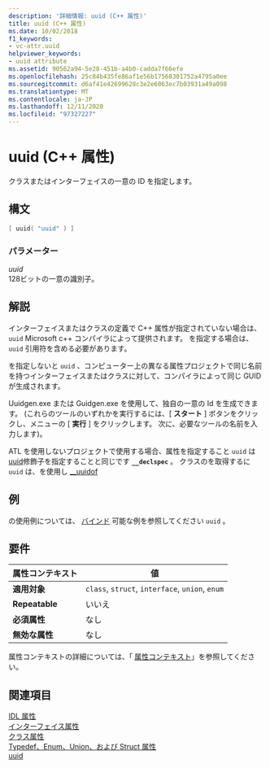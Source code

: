 ```yaml
---
description: '詳細情報: uuid (C++ 属性)'
title: uuid (C++ 属性)
ms.date: 10/02/2018
f1_keywords:
- vc-attr.uuid
helpviewer_keywords:
- uuid attribute
ms.assetid: 90562a94-5e28-451b-a4b0-cadda7f66efe
ms.openlocfilehash: 25c84b435fe86af1e56b17568301752a4795a0ee
ms.sourcegitcommit: d6af41e42699628c3e2e6063ec7b03931a49a098
ms.translationtype: MT
ms.contentlocale: ja-JP
ms.lasthandoff: 12/11/2020
ms.locfileid: "97327227"
---
```

# <a name="uuid-c-attributes"></a>uuid (C++ 属性)

クラスまたはインターフェイスの一意の ID を指定します。

## <a name="syntax"></a>構文

```cpp
[ uuid( "uuid" ) ]
```

### <a name="parameters"></a>パラメーター

*uuid*<br/>
128ビットの一意の識別子。

## <a name="remarks"></a>解説

インターフェイスまたはクラスの定義で C++ 属性が指定されていない場合は、 `uuid` Microsoft c++ コンパイラによって提供されます。 を指定する場合は、 `uuid` 引用符を含める必要があります。

を指定しないと `uuid` 、コンピューター上の異なる属性プロジェクトで同じ名前を持つインターフェイスまたはクラスに対して、コンパイラによって同じ GUID が生成されます。

Uuidgen.exe または Guidgen.exe を使用して、独自の一意の Id を生成できます。 (これらのツールのいずれかを実行するには、[ **スタート** ] ボタンをクリックし、メニューの [ **実行** ] をクリックします。 次に、必要なツールの名前を入力します)。

ATL を使用しないプロジェクトで使用する場合、属性を指定すること `uuid` は [uuid](../../cpp/uuid-cpp.md)修飾子を指定することと同じです **`__declspec`** 。 クラスのを取得するに `uuid` は、を使用し [__uuidof](../../cpp/uuidof-operator.md)

## <a name="example"></a>例

の使用例については、 [バインド](bindable.md) 可能な例を参照してください `uuid` 。

## <a name="requirements"></a>要件

| 属性コンテキスト | 値 |
|-|-|
|**適用対象**|`class`, `struct`, `interface`, `union`, `enum`|
|**Repeatable**|いいえ|
|**必須属性**|なし|
|**無効な属性**|なし|

属性コンテキストの詳細については、「 [属性コンテキスト](cpp-attributes-com-net.md#contexts)」を参照してください。

## <a name="see-also"></a>関連項目

[IDL 属性](idl-attributes.md)<br/>
[インターフェイス属性](interface-attributes.md)<br/>
[クラス属性](class-attributes.md)<br/>
[Typedef、Enum、Union、および Struct 属性](typedef-enum-union-and-struct-attributes.md)<br/>
[uuid](/windows/win32/Midl/uuid)
